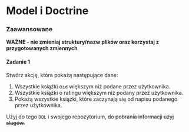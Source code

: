 #  Model i Doctrine
### Zaawansowane

**WAŻNE -  nie zmieniaj struktury/nazw plików oraz korzystaj z przygotowanych zmiennych**

#### Zadanie 1

Stwórz akcję, która pokażą następujące dane:
1. Wszystkie książki o`id` większym niż podane przez użytkownika.
2. Wszystkie książki o ratingu większym niż podany przez użytkownika.
3. Pokażą wszystkie książki, które zaczynają się od napisu podanego przez użytkownika.

Użyj do tego `DQL` i swojego repozytorium, <s>do pobrania informacji użyj slugów.</s>
